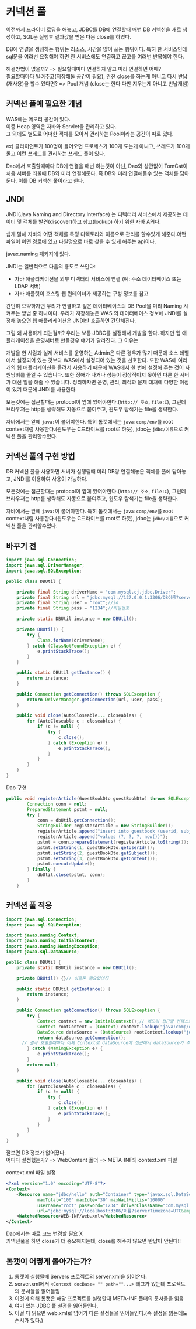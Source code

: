 # 커넥션 풀

이전까지 드라이버 로딩을 해놓고, JDBC를 DB에 연결할때 매번 DB 커넥션을 새로 생성하고, SQL문 실행후 결과값을 받은 다음 close를 하였다.

DB에 연결을 생성하는 행위는 리소스, 시간을 많이 쓰는 행위이다. 특히 한 서비스인데 sql문을 여러번 요청해야 하면 한 서비스에도 연결하고 끊고를 여러번 반복해야 한다.

해결방법이 없을까? => 필요할때마다 연결하지 말고 미리 연결하면 어때?  
필요할때마다 빌려주고(저장해둘 공간이 필요), 완전 close를 하는게 아니고 다시 반납(재사용)을 할수 있다면? => Pool 개념 (close는 한다 다만 지우는게 아니고 반납개념)

## 커넥션 풀에 필요한 개념

WAS에는 메모리 공간이 있다.  
이중 Heap 영역은 자바와 Servlet을 관리하고 있다.  
그 외에도 별도로 어떠한 객체를 모아서 관리하는 Pool이라는 공간이 따로 있다.

ex) 클라이언트가 100명이 들어오면 프로세스가 100개 도는게 아니고, 쓰레드가 100개 돌고 이런 쓰레드를 관리하는 쓰레드 풀이 있다.

Dao에서 호출할때마다 DB에 연결을 매번 하는것이 아닌, Dao와 상관없이 TomCat이 처음 서버를 띄울때 DB와 미리 연결해둔다. 즉 DB와 미리 연결해둘수 있는 객체를 담아둔다. 이를 DB 커넥션 풀이라고 한다.

## JNDI

JNDI(Java Naming and Directory Interface) 는 디렉터리 서비스에서 제공하는 데이터 및 객체를 발견(discover)하고 참고(lookup) 하기 위한 자바 API다.

쉽게 말해 자바의 어떤 객체를 특정 디렉토리와 이름으로 관리를 할수있게 해준다.어떤 파일이 어떤 경로에 있고 파일명으로 바로 찾을 수 있게 해주는 api이다.

javax.naming 패키지에 있다.

JNDI는 일반적으로 다음의 용도로 쓰인다:

- 자바 애플리케이션을 외부 디렉터리 서비스에 연결 (예: 주소 데이터베이스 또는 LDAP 서버)
- 자바 애플릿이 호스팅 웹 컨테이너가 제공하는 구성 정보를 참고

간단히 요약하자면 우리가 연결하고 싶은 데이터베이스의 DB Pool을 미리 Naming 시켜주는 방법 중 하나이다. 우리가 저장해놓은 WAS 의 데이터베이스 정보에 JNDI를 설정해 놓으면 웹 애플리케이션은 JNDI만 호출하면 간단해진다.

그럼 왜 사용하게 되는걸까? 우리는 보통 JDBC를 설정해서 개발을 한다. 하지만 웹 애플리케이션을 운영서버로 만들경우 얘기가 달라진다. 그 이유는

개발을 한 사람과 실제 서비스를 운영하는 Admin은 다른 경우가 많기 때문에 소스 레벨에서 설정되어 있는 것보다 WAS에서 설정되어 있는 것을 선호한다.
또한 WAS에 여러 개의 웹 애플리케이션을 올려서 사용하기 때문에 WAS에서 한 번에 설정해 주는 것이 자원낭비를 줄일 수 있습니다.
또한 장애가 나거나 성능이 정상적이지 못하면 다른 한 서버가 대신 일을 해줄 수 있습니다.
정리하자면 운영, 관리, 최적화 문제 대처에 다양한 이점이 있기 때문에 JNDI를 사용한다.

모든것에는 접근할때는 protocol이 앞에 있어야한다.(`http:// 주소`, `file:C`), 그런데 브라우저는 http를 생략해도 자동으로 붙여주고, 윈도우 탐색기는 file을 생략한다.

자바에서는 앞에 `java:`이 붙어야한다. 특히 톰캣에서는 `java:comp/env`를 root context처럼 사용한다.(윈도우는 C드라이브를 root로 하듯), jdbc는 `jdbc/이름`으로 커넥션 풀을 관리할수있다.

## 커넥션 풀의 구현 방법

DB 커넥션 풀을 사용하면 서버가 실행될때 미리 DB랑 연결해놓은 객체를 풀에 담아놓고, JNDI를 이용하여 사용이 가능하다.

모든것에는 접근할때는 protocol이 앞에 있어야한다.(`http:// 주소`, `file:C`), 그런데 브라우저는 http를 생략해도 자동으로 붙여주고, 윈도우 탐색기는 file을 생략한다.

자바에서는 앞에 `java:`이 붙어야한다. 특히 톰캣에서는 `java:comp/env`를 root context처럼 사용한다.(윈도우는 C드라이브를 root로 하듯), jdbc는 `jdbc/이름`으로 커넥션 풀을 관리할수있다.

## 바꾸기 전

```java
import java.sql.Connection;
import java.sql.DriverManager;
import java.sql.SQLException;

public class DBUtil {

	private final String driverName = "com.mysql.cj.jdbc.Driver";
	private final String url = "jdbc:mysql://127.0.0.1:3306/DB이름?serverTimezone=UTC";
	private final String user = "root";//id
	private final String pass = "1234";//비밀번호

	private static DBUtil instance = new DBUtil();

	private DBUtil() {
		try {
			Class.forName(driverName);
		} catch (ClassNotFoundException e) {
			e.printStackTrace();
		}
	}

	public static DBUtil getInstance() {
		return instance;
	}

	public Connection getConnection() throws SQLException {
		return DriverManager.getConnection(url, user, pass);
	}

	public void close(AutoCloseable... closeables) {
		for (AutoCloseable c : closeables) {
			if (c != null) {
				try {
					c.close();
				} catch (Exception e) {
					e.printStackTrace();
				}
			}
		}
	}
}

```

Dao 구현

```java
public void registerArticle(GuestBookDto guestBookDto) throws SQLException {
		Connection conn = null;
		PreparedStatement pstmt = null;
		try {
			conn = dbUtil.getConnection();
			StringBuilder registerArticle = new StringBuilder();
			registerArticle.append("insert into guestbook (userid, subject, content, regtime) \n");
			registerArticle.append("values (?, ?, ?, now())");
			pstmt = conn.prepareStatement(registerArticle.toString());
			pstmt.setString(1, guestBookDto.getUserId());
			pstmt.setString(2, guestBookDto.getSubject());
			pstmt.setString(3, guestBookDto.getContent());
			pstmt.executeUpdate();
		} finally {
			dbUtil.close(pstmt, conn);
		}
	}

```

## 커넥션 풀 적용

```java
import java.sql.Connection;
import java.sql.SQLException;

import javax.naming.Context;
import javax.naming.InitialContext;
import javax.naming.NamingException;
import javax.sql.DataSource;

public class DBUtil {
	private static DBUtil instance = new DBUtil();

	private DBUtil() {}// 싱글톤 필요없어짐

	public static DBUtil getInstance() {
		return instance;
	}

	public Connection getConnection() throws SQLException {
		try {
			Context context = new InitialContext();// 메모리 접근할 컨텍스트 객체
			Context rootContext = (Context) context.lookup("java:comp/env");// 루트 컨텍스트 찾기 자바의 객체를 다 찾아주므로 Object리턴이라 형변환 필요
			DataSource dataSource = (DataSource) rootContext.lookup("jdbc/hello");//루트 컨텍스트에서 찾는다, 내가 context.xml에 'jdbc/이름' 으로 지정한것과 똑같이 하면됨
			return dataSource.getConnection();
      // 결국 호출할때마다 이제 Context로 dataSource에 접근해서 dataSource가 주는 getConnection만 받아오면된다!
		} catch (NamingException e) {
			e.printStackTrace();
		}
		return null;
	}

	public void close(AutoCloseable... closeables) {
		for (AutoCloseable c : closeables) {
			if (c != null) {
				try {
					c.close();
				} catch (Exception e) {
					e.printStackTrace();
				}
			}
		}
	}
}
```

잘보면 DB 정보가 없어졌다.  
어디다 설정했는가? => WebContent 폴더 => META-INF의 context.xml 파일

context.xml 파일 설정

```xml
<?xml version="1.0" encoding="UTF-8"?>
<Context>
	<Resource name="jdbc/hello" auth="Container" type="javax.sql.DataSource"
			maxTotal="100" maxIdle="30" maxWaitMillis="10000"
			username="root" password="1234" driverClassName="com.mysql.cj.jdbc.Driver"
			url="jdbc:mysql://localhost:3306/이름?serverTimezone=UTC&amp;useUniCode=yes&amp;characterEncoding=UTF-8"/>
    <WatchedResource>WEB-INF/web.xml</WatchedResource>
</Context>
```

Dao에서는 따로 코드 변경할 필요 X  
커넥션풀을 하면 close가 더 중요해지는데, close를 해주지 않으면 반납이 안된다!!

## 톰캣이 어떻게 돌아가는가?

1. 톰캣이 실행될때 Servers 프로젝트의 server.xml을 읽어온다.
2. server.xml에서 `<Context docBase= "" path=""...>` 태그가 있는데 프로젝트의 문서들을 읽어들임
3. 이것에 의해 톰캣은 해당 프로젝트를 실행할때 META-INF 폴더의 문서들을 읽음
4. 여기 있는 JDBC 풀 설정을 읽어들인다.
5. 이걸 다 읽으면 web.xml로 넘어가 다른 설정들을 읽어들인다.(즉 설정을 읽는데도 순서가 있다.)
